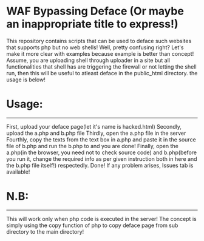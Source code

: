 # WAF Bypassing Deface (Or maybe an inappropriate title to express!)
This repository contains scripts that can be used to deface such websites that supports php but no web shells!
Well, pretty confusing right? Let's make it more clear with examples because example is better than concept!
Assume, you are uploading shell through uploader in a site but all functionalities that shell has are triggering the firewall or not letting the shell run, then this will be useful to atleast deface in the public_html directory.
the usage is below!
# Usage:
-------
First, upload your deface page(let it's name is hacked.html)
Secondly, upload the a.php and b.php file
Thirdly, open the a.php file in the server
Fourthly, copy the texts from the text box in a.php and paste it in the source file of b.php and run the b.php to and you are done!
Finally, open the a.php(in the browser, you need not to check source code) and b.php(before you run it, change the required info
as per given instruction both in here and the b.php file itself!) respectedly.
Done!
If any problem arises, Issues tab is available!
# N.B:
-----
This will work only when php code is executed in the server! The concept is simply using the copy function of php to copy deface page from
sub directory to the main directory!

